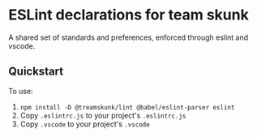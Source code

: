 # ESLint declarations for team skunk

A shared set of standards and preferences, enforced through eslint and vscode.

## Quickstart

To use:

1. `npm install -D @treamskunk/lint @babel/eslint-parser eslint`
2. Copy `.eslintrc.js` to your project's `.eslintrc.js`
2. Copy `.vscode` to your project's `.vscode`
